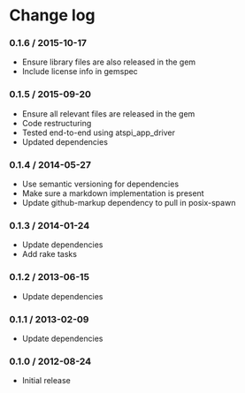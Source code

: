 # Change log

### 0.1.6 / 2015-10-17

* Ensure library files are also released in the gem
* Include license info in gemspec

### 0.1.5 / 2015-09-20

* Ensure all relevant files are released in the gem
* Code restructuring
* Tested end-to-end using atspi_app_driver
* Updated dependencies

### 0.1.4 / 2014-05-27

* Use semantic versioning for dependencies
* Make sure a markdown implementation is present
* Update github-markup dependency to pull in posix-spawn

### 0.1.3 / 2014-01-24

* Update dependencies
* Add rake tasks

### 0.1.2 / 2013-06-15

* Update dependencies

### 0.1.1 / 2013-02-09

* Update dependencies

### 0.1.0 / 2012-08-24

* Initial release
